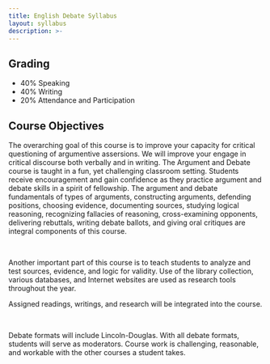 ```yaml
---
title: English Debate Syllabus
layout: syllabus
description: >-
---
```

## Grading

  - 40% Speaking
  - 40% Writing
  - 20% Attendance and Participation

## Course Objectives
The overarching goal of this course is to improve your capacity for critical questioning of argumentive assersions. We will improve your engage in critical discourse both verbally and in writing. The Argument and Debate course is taught in a fun, yet challenging classroom setting. Students receive encouragement and gain confidence as they practice argument and debate skills in a spirit of fellowship. The argument and debate fundamentals of types of arguments, constructing arguments, defending positions, choosing evidence, documenting sources, studying logical reasoning, recognizing fallacies of reasoning, cross-examining opponents, delivering rebuttals, writing debate ballots, and giving oral critiques are integral components of this course. 

<br>

Another important part of this course is to teach students to analyze and test sources, evidence, and logic for validity. Use of the library collection, various databases, and Internet websites are used as research tools throughout the year. 
<br>

Assigned readings, writings, and research will be integrated into the course. 

<br>

Debate formats will include Lincoln-Douglas. With all debate formats, students will serve as moderators. Course work is challenging, reasonable, and workable with the other courses a student takes.
 